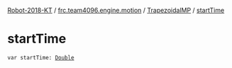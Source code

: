 [Robot-2018-KT](../../index.md) / [frc.team4096.engine.motion](../index.md) / [TrapezoidalMP](index.md) / [startTime](./start-time.md)

# startTime

`var startTime: `[`Double`](https://kotlinlang.org/api/latest/jvm/stdlib/kotlin/-double/index.html)